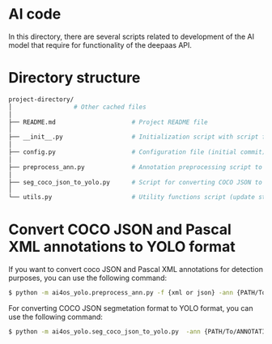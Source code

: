 # AI code
In this directory, there are several scripts related to development of the AI model that require for functionality of the deepaas API. 

# Directory structure
```bash
project-directory/
│                 # Other cached files
│
├── README.md                     # Project README file
│
├── __init__.py                   # Initialization script with script for prediction
│
├── config.py                     # Configuration file (initial commit)
│
├── preprocess_ann.py             # Annotation preprocessing script to convert COCO JSON and Pascal XML annotations into YOLO .txt files.
│
├── seg_coco_json_to_yolo.py      # Script for converting COCO JSON to YOLO format 
│
└── utils.py                      # Utility functions script (update sty)
```
# Convert COCO JSON and Pascal XML annotations to YOLO format
If you want to convert coco JSON and Pascal XML annotations for detection purposes, you can use the following command:
```bash
$ python -m ai4os_yolo.preprocess_ann.py -f {xml or json} -ann {PATH/To/ANNOTATION/FILES} 
```
For converting COCO JSON segmetation format to YOLO format, you can use the following command:

```bash
$ python -m ai4os_yolo.seg_coco_json_to_yolo.py  -ann {PATH/To/ANNOTATION/FILES} 
```
